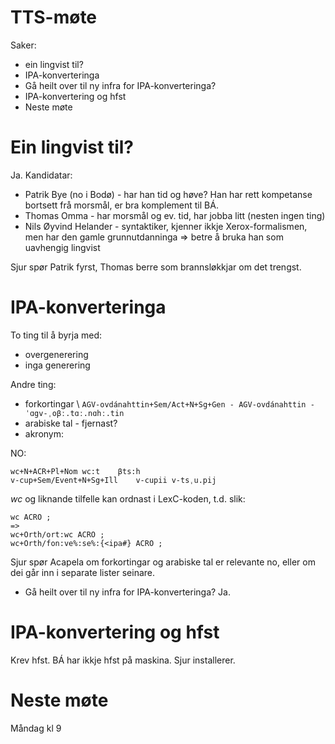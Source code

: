 # TTS-møte

Saker:
* ein lingvist til?
* IPA-konverteringa
* Gå heilt over til ny infra for IPA-konverteringa?
* IPA-konvertering og hfst
* Neste møte

# Ein lingvist til?

Ja. Kandidatar:
* Patrik Bye (no i Bodø) - har han tid og høve? Han har rett kompetanse bortsett
  frå morsmål, er bra komplement til BÁ.
* Thomas Omma - har morsmål og ev. tid, har jobba litt (nesten ingen ting)
* Nils Øyvind Helander - syntaktiker, kjenner ikkje Xerox-formalismen, men har den gamle grunnutdanninga => betre å bruka han som uavhengig lingvist

Sjur spør Patrik fyrst, Thomas berre som brannsløkkjar om det trengst.

# IPA-konverteringa

To ting til å byrja med:

* overgenerering
* inga generering

Andre ting:
* forkortingar \\ `AGV-ovdánahttin+Sem/Act+N+Sg+Gen - AGV-ovdánahttin - ˈɑgv-ˌoβː.tɑː.nɑhː.tin`
* arabiske tal - fjernast?
* akronym:

NO:
```
wc+N+ACR+Pl+Nom	wc:t	βts:h
v-cup+Sem/Event+N+Sg+Ill	v-cupii	v-tsˌu.pij
```

*wc* og liknande tilfelle kan ordnast i LexC-koden, t.d. slik:
```
wc ACRO ;
=>
wc+Orth/ort:wc ACRO ;
wc+Orth/fon:ve%:se%:{<ipa#} ACRO ;
```

Sjur spør Acapela om forkortingar og arabiske tal er relevante no, eller om dei går inn i separate lister seinare.

- Gå heilt over til ny infra for IPA-konverteringa? Ja.

# IPA-konvertering og hfst

Krev hfst. BÁ har ikkje hfst på maskina. Sjur installerer.

# Neste møte

Måndag kl 9
